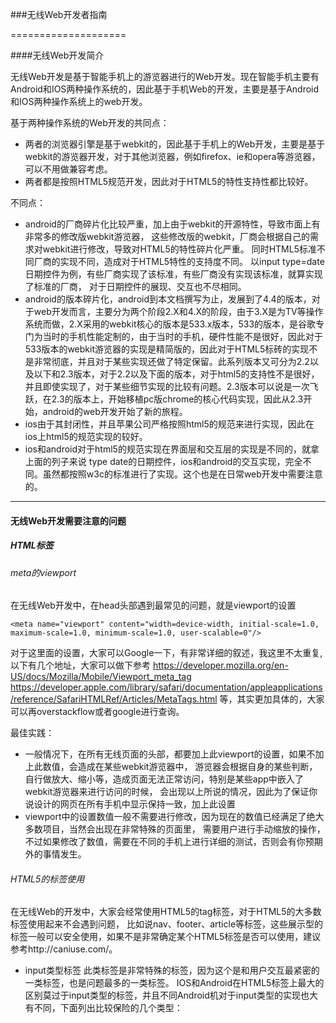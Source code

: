 ###无线Web开发者指南

====================

####无线Web开发简介


无线Web开发是基于智能手机上的游览器进行的Web开发。现在智能手机主要有Android和IOS两种操作系统的，因此基于手机Web的开发，主要是基于Android和IOS两种操作系统上的web开发。

基于两种操作系统的Web开发的共同点：

* 两者的浏览器引擎是基于webkit的，因此基于手机上的Web开发，主要是基于webkit的游览器开发，对于其他浏览器，例如firefox、ie和opera等游览器，可以不用做兼容考虑。
* 两者都是按照HTML5规范开发，因此对于HTML5的特性支持性都比较好。

不同点：

* android的厂商碎片化比较严重，加上由于webkit的开源特性，导致市面上有非常多的修改版webkit游览器，
这些修改版的webkit，厂商会根据自己的需求对webkit进行修改，导致对HTML5的特性碎片化严重。
同时HTML5标准不同厂商的实现不同，造成对于HTML5特性的支持度不同。
以input type=date 日期控件为例，有些厂商实现了该标准，有些厂商没有实现该标准，就算实现了标准的厂商，
对于日期控件的展现、交互也不尽相同。
* android的版本碎片化，android到本文档撰写为止，发展到了4.4的版本，对于web开发而言，主要分为两个阶段2.X和4.X的阶段，由于3.X是为TV等操作系统而做，2.X采用的webkit核心的版本是533.x版本，533的版本，是谷歌专门为当时的手机性能定制的，由于当时的手机，硬件性能不是很好，因此对于533版本的webkit游览器的实现是精简版的，因此对于HTML5标砖的实现不是非常彻底，并且对于某些实现还做了特定保留。此系列版本又可分为2.2以及以下和2.3版本，对于2.2以及下面的版本，对于html5的支持性不是很好，并且即使实现了，对于某些细节实现的比较有问题。2.3版本可以说是一次飞跃，在2.3的版本上，开始移植pc版chrome的核心代码实现，因此从2.3开始，android的web开发开始了新的旅程。
* ios由于其封闭性，并且苹果公司严格按照html5的规范来进行实现，因此在ios上html5的规范实现的较好。
* ios和android对于html5的规范实现在界面层和交互层的实现是不同的，就拿上面的列子来说 type date的日期控件，ios和android的交互实现，完全不同。虽然都按照w3c的标准进行了实现。这个也是在日常web开发中需要注意的。

--------

#### 无线Web开发需要注意的问题

##### HTML标签

###### meta的viewport
在无线Web开发中，在head头部遇到最常见的问题，就是viewport的设置

	<meta name="viewport" content="width=device-width, initial-scale=1.0, maximum-scale=1.0, minimum-scale=1.0, user-scalable=0"/>
	
对于这里面的设置，大家可以Google一下，有非常详细的叙述，我这里不太重复,以下有几个地址，大家可以做下参考
https://developer.mozilla.org/en-US/docs/Mozilla/Mobile/Viewport_meta_tag
https://developer.apple.com/library/safari/documentation/appleapplications/reference/SafariHTMLRef/Articles/MetaTags.html
等，其实更加具体的，大家可以再overstackflow或者google进行查询。

最佳实践：

* 一般情况下，在所有无线页面的头部，都要加上此viewport的设置，如果不加上此数值，会造成在某些webkit游览器中，
游览器会根据自身的某些判断，自行做放大、缩小等，造成页面无法正常访问，特别是某些app中嵌入了webkit游览器来进行访问的时候，
会出现以上所说的情况，因此为了保证你说设计的网页在所有手机中显示保持一致，加上此设置
* viewport中的设置数值一般不需要进行修改，因为现在的数值已经满足了绝大多数项目，当然会出现在非常特殊的页面里，
需要用户进行手动缩放的操作，不过如果修改了数值，需要在不同的手机上进行详细的测试，否则会有你预期外的事情发生。

###### HTML5的标签使用
在无线Web的开发中，大家会经常使用HTML5的tag标签，对于HTML5的大多数标签使用起来不会遇到问题，
比如说nav、footer、article等标签，这些展示型的标签一般可以安全使用，如果不是非常确定某个HTML5标签是否可以使用，建议参考http://caniuse.com/。

* input类型标签
此类标签是非常特殊的标签，因为这个是和用户交互最紧密的一类标签，也是问题最多的一类标签。
IOS和Android在HTML5标签上最大的区别莫过于input类型的标签，并且不同Android机对于input类型的实现也大有不同，下面列出比较保险的几个类型：
